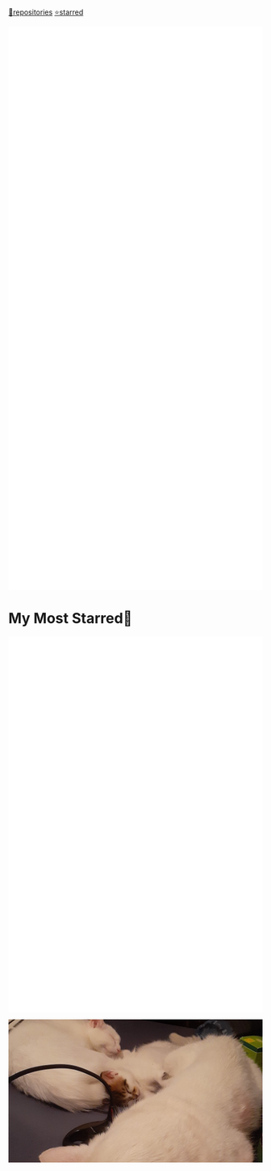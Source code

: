 [📘repositories](./REPOS.md#repositories-and-gists)    [⭐starred](./STARRED.md#starred)

<p align="center">

<a href="https://github.com/YoraiLevi/YoraiLevi">
<picture>
<source media="(prefers-color-scheme: dark)" srcset="./assets/card-dark-0.svg/">
<source media="(prefers-color-scheme: light)" srcset="./assets/card-light-0.svg/">
<img align="center" src="./assets/card-dark-0.svg" />
</picture></a>
<a href="https://gist.github.com/YoraiLevi/0f333d520f502fdb1244cdf0524db6d2">
<picture>
<source media="(prefers-color-scheme: dark)" srcset="./assets/card-dark-1.svg/">
<source media="(prefers-color-scheme: light)" srcset="./assets/card-light-1.svg/">
<img align="center" src="./assets/card-dark-1.svg" />
</picture></a>
<a href="https://github.com/YoraiLevi/pester5-tutorial">
<picture>
<source media="(prefers-color-scheme: dark)" srcset="./assets/card-dark-2.svg/">
<source media="(prefers-color-scheme: light)" srcset="./assets/card-light-2.svg/">
<img align="center" src="./assets/card-dark-2.svg" />
</picture></a>
<a href="https://github.com/YoraiLevi/ahk-autohotkeys">
<picture>
<source media="(prefers-color-scheme: dark)" srcset="./assets/card-dark-3.svg/">
<source media="(prefers-color-scheme: light)" srcset="./assets/card-light-3.svg/">
<img align="center" src="./assets/card-dark-3.svg" />
</picture></a>
<a href="https://github.com/YoraiLevi/plotly_dash">
<picture>
<source media="(prefers-color-scheme: dark)" srcset="./assets/card-dark-4.svg/">
<source media="(prefers-color-scheme: light)" srcset="./assets/card-light-4.svg/">
<img align="center" src="./assets/card-dark-4.svg" />
</picture></a>
<a href="https://github.com/YoraiLevi/Intro-to-NLP-236299-CS187">
<picture>
<source media="(prefers-color-scheme: dark)" srcset="./assets/card-dark-5.svg/">
<source media="(prefers-color-scheme: light)" srcset="./assets/card-light-5.svg/">
<img align="center" src="./assets/card-dark-5.svg" />
</picture></a>

</p>

# My Most Starred🌟

<p align="center">

<a href="https://gist.github.com/YoraiLevi/0f333d520f502fdb1244cdf0524db6d2">
<picture>
<source media="(prefers-color-scheme: dark)" srcset="./assets/card-dark-starred-0.svg/">
<source media="(prefers-color-scheme: light)" srcset="./assets/card-light-starred-0.svg/">
<img align="center" src="./assets/card-dark-starred-0.svg" />
</picture></a>
<a href="https://gist.github.com/YoraiLevi/e1888ee1c06b34cb02d4b58b739301af">
<picture>
<source media="(prefers-color-scheme: dark)" srcset="./assets/card-dark-starred-1.svg/">
<source media="(prefers-color-scheme: light)" srcset="./assets/card-light-starred-1.svg/">
<img align="center" src="./assets/card-dark-starred-1.svg" />
</picture></a>
<a href="https://github.com/YoraiLevi/SetFacebookPostsPrivate">
<picture>
<source media="(prefers-color-scheme: dark)" srcset="./assets/card-dark-starred-2.svg/">
<source media="(prefers-color-scheme: light)" srcset="./assets/card-light-starred-2.svg/">
<img align="center" src="./assets/card-dark-starred-2.svg" />
</picture></a>
<a href="https://github.com/YoraiLevi/pysubsync">
<picture>
<source media="(prefers-color-scheme: dark)" srcset="./assets/card-dark-starred-3.svg/">
<source media="(prefers-color-scheme: light)" srcset="./assets/card-light-starred-3.svg/">
<img align="center" src="./assets/card-dark-starred-3.svg" />
</picture></a>

</p>

<p align="center">

![](resources/README/header_image.jpg)

</p>

